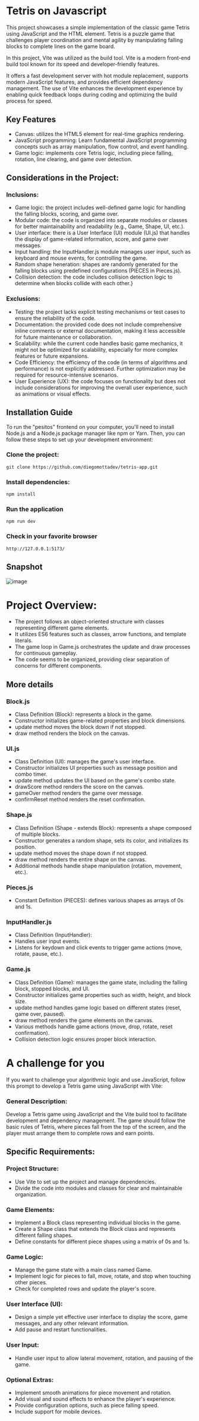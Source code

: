 # Tetris on Javascript

This project showcases a simple implementation of the classic game Tetris using JavaScript and the HTML <canvas> element. Tetris is a puzzle game that challenges player coordination and mental agility by manipulating falling blocks to complete lines on the game board.

In this project, Vite was utilized as the build tool. Vite is a modern front-end build tool known for its speed and developer-friendly features. 

It offers a fast development server with hot module replacement, supports modern JavaScript features, and provides efficient dependency management. The use of Vite enhances the development experience by enabling quick feedback loops during coding and optimizing the build process for speed.

## Key Features

- Canvas: utilizes the HTML5 <canvas> element for real-time graphics rendering.
- JavaScript programming: Learn fundamental JavaScript programming concepts such as array manipulation, flow control, and event handling.
- Game logic: implements core Tetris logic, including piece falling, rotation, line clearing, and game over detection.

## Considerations in the Project:

### Inclusions:

- Game logic: the project includes well-defined game logic for handling the falling blocks, scoring, and game over.
- Modular code: the code is organized into separate modules or classes for better maintainability and readability (e.g., Game, Shape, UI, etc.).
- User interface: there is a User Interface (UI) module (UI.js) that handles the display of game-related information, score, and game over messages.
- Input handling: the InputHandler.js module manages user input, such as keyboard and mouse events, for controlling the game.
- Random shape heneration: shapes are randomly generated for the falling blocks using predefined configurations (PIECES in Pieces.js).
- Collision detection: the code includes collision detection logic to determine when blocks collide with each other.}

### Exclusions:

- Testing: the project lacks explicit testing mechanisms or test cases to ensure the reliability of the code.
- Documentation: the provided code does not include comprehensive inline comments or external documentation, making it less accessible for future maintenance or collaboration.
- Scalability: while the current code handles basic game mechanics, it might not be optimized for scalability, especially for more complex features or future expansions.
- Code Efficiency: the efficiency of the code (in terms of algorithms and performance) is not explicitly addressed. Further optimization may be required for resource-intensive scenarios.
- User Experience (UX): the code focuses on functionality but does not include considerations for improving the overall user experience, such as animations or visual effects.

## Installation Guide

To run the "pesitos" frontend on your computer, you'll need to install Node.js and a Node.js package manager like npm or Yarn. Then, you can follow these steps to set up your development environment:

### Clone the project:

    git clone https://github.com/diegomottadev/tetris-app.git
    
### Install dependencies:

    npm install

### Run the application

    npm run dev
    
### Check in your favorite browser

    http://127.0.0.1:5173/

## Snapshot

![image](https://github.com/diegomottadev/tetris-app/assets/64202326/b0b0fce5-b1d1-45ee-a5df-b9e7c31f4abb)

# Project Overview:

- The project follows an object-oriented structure with classes representing different game elements.
- It utilizes ES6 features such as classes, arrow functions, and template literals.
- The game loop in Game.js orchestrates the update and draw processes for continuous gameplay.
- The code seems to be organized, providing clear separation of concerns for different components.

## More details

### Block.js

- Class Definition (Block): represents a block in the game.
- Constructor initializes game-related properties and block dimensions.
- update method moves the block down if not stopped.
- draw method renders the block on the canvas.

### UI.js

- Class Definition (UI): manages the game's user interface.
- Constructor initializes UI properties such as message position and combo timer.
- update method updates the UI based on the game's combo state.
- drawScore method renders the score on the canvas.
- gameOver method renders the game over message.
- confirmReset method renders the reset confirmation.

### Shape.js

- Class Definition (Shape - extends Block): represents a shape composed of multiple blocks.
- Constructor generates a random shape, sets its color, and initializes its position.
- update method moves the shape down if not stopped.
- draw method renders the entire shape on the canvas.
- Additional methods handle shape manipulation (rotation, movement, etc.).

### Pieces.js

- Constant Definition (PIECES): defines various shapes as arrays of 0s and 1s.


### InputHandler.js

- Class Definition (InputHandler):
- Handles user input events.
- Listens for keydown and click events to trigger game actions (move, rotate, pause, etc.).

### Game.js
- Class Definition (Game): manages the game state, including the falling block, stopped blocks, and UI.
- Constructor initializes game properties such as width, height, and block size.
- update method handles game logic based on different states (reset, game over, paused).
- draw method renders the game elements on the canvas.
- Various methods handle game actions (move, drop, rotate, reset confirmation).
- Collision detection logic ensures proper block interaction.

# A challenge for you

If you want to challenge your algorithmic logic and use JavaScript, follow this prompt to develop a Tetris game using JavaScript with Vite:

### General Description:

Develop a Tetris game using JavaScript and the Vite build tool to facilitate development and dependency management. The game should follow the basic rules of Tetris, where pieces fall from the top of the screen, and the player must arrange them to complete rows and earn points.

## Specific Requirements:

### Project Structure:

- Use Vite to set up the project and manage dependencies.
- Divide the code into modules and classes for clear and maintainable organization.

### Game Elements:

- Implement a Block class representing individual blocks in the game.
- Create a Shape class that extends the Block class and represents different falling shapes.
- Define constants for different piece shapes using a matrix of 0s and 1s.

### Game Logic:

- Manage the game state with a main class named Game.
- Implement logic for pieces to fall, move, rotate, and stop when touching other pieces.
- Check for completed rows and update the player's score.

### User Interface (UI):

- Design a simple yet effective user interface to display the score, game messages, and any other relevant information.
- Add pause and restart functionalities.

### User Input:

- Handle user input to allow lateral movement, rotation, and pausing of the game.

### Optional Extras:

- Implement smooth animations for piece movement and rotation.
- Add visual and sound effects to enhance the player's experience.
- Provide configuration options, such as piece falling speed.
- Include support for mobile devices.
